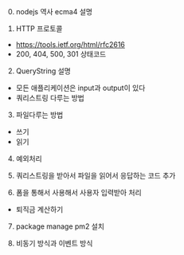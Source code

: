 0. nodejs 역사 ecma4 설명

1. HTTP 프로토콜
- https://tools.ietf.org/html/rfc2616
- 200, 404, 500, 301 상태코드

2. QueryString 설명
- 모든 애플리케이션은 input과 output이 있다
- 쿼리스트링 다루는 방법
![]()

3. 파일다루는 방법
- 쓰기
- 읽기

4. 예외처리

5. 쿼리스트링을 받아서 파일을 읽어서 응답하는 코드 추가

6. 폼을 통해서 사용해서 사용자 입력받아 처리
- 퇴직금 계산하기

7. package manage pm2 설치

8. 비동기 방식과 이벤트 방식

